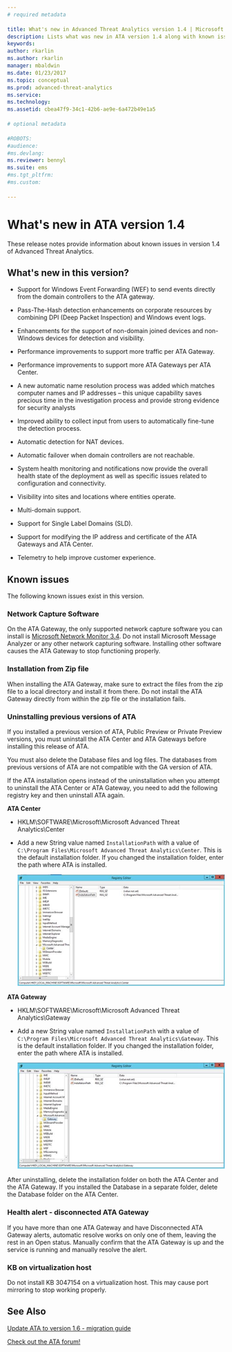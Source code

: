 ```yaml
---
# required metadata

title: What's new in Advanced Threat Analytics version 1.4 | Microsoft Docs
description: Lists what was new in ATA version 1.4 along with known issues
keywords:
author: rkarlin
ms.author: rkarlin
manager: mbaldwin
ms.date: 01/23/2017
ms.topic: conceptual
ms.prod: advanced-threat-analytics
ms.service:
ms.technology:
ms.assetid: cbea47f9-34c1-42b6-ae9e-6a472b49e1a5

# optional metadata

#ROBOTS:
#audience:
#ms.devlang:
ms.reviewer: bennyl
ms.suite: ems
#ms.tgt_pltfrm:
#ms.custom:

---
```


# What&#39;s new in ATA version 1.4
These release notes provide information about known issues in version 1.4 of  Advanced Threat Analytics.

## What's new in this version?

-   Support for Windows Event Forwarding (WEF) to send events directly from the domain controllers to the ATA gateway.

-   Pass-The-Hash detection enhancements on corporate resources by combining DPI (Deep Packet Inspection) and Windows event logs.

-   Enhancements for the support of non-domain joined devices and non-Windows devices for detection and visibility.

-   Performance improvements to support more traffic per ATA Gateway.

-   Performance improvements to support more ATA Gateways per ATA Center.

-   A new automatic name resolution process was added which matches computer names and IP addresses – this unique capability saves precious time in the investigation process and provide strong evidence for security analysts

-   Improved ability to collect input from users to automatically fine-tune the detection process.

-   Automatic detection for NAT devices.

-   Automatic failover when domain controllers are not reachable.

-   System health monitoring and notifications now provide the overall health state of the deployment as well as specific issues related to configuration and connectivity.

-   Visibility into sites and locations where entities operate.

-   Multi-domain support.

-   Support for Single Label Domains (SLD).

-   Support for modifying the IP address and certificate of the ATA Gateways and ATA Center.

-   Telemetry to help improve customer experience.

## Known issues
The following known issues exist in this version.

### Network Capture Software
On the ATA Gateway, the only supported network capture software you can install is [Microsoft Network Monitor 3.4](http://www.microsoft.com/download/details.aspx?id=4865). Do not install Microsoft Message Analyzer or any other network capturing software. Installing other software causes the ATA Gateway to stop functioning properly.

### Installation from Zip file
When installing the ATA Gateway, make sure to extract the files from the zip file to a local directory and install it from there. Do not install the ATA Gateway directly from within the zip file or the installation fails.

### Uninstalling previous versions of ATA
If you installed a previous version of ATA, Public Preview or Private Preview versions, you must uninstall the ATA Center and ATA Gateways before installing this release of ATA.

You must also delete the Database files and log files. The databases from previous versions of ATA are not compatible with the GA version of ATA.

If the ATA installation opens instead of the uninstallation when you attempt to uninstall the ATA Center or ATA Gateway, you need to add the following registry key and then uninstall ATA again.

**ATA Center**

-   HKLM\SOFTWARE\Microsoft\Microsoft Advanced Threat Analytics\Center

-   Add a new String value named `InstallationPath` with a value of `C:\Program Files\Microsoft Advanced Threat Analytics\Center`. This is the default installation folder. If you changed the installation folder, enter the path where ATA is installed.

    ![Registry editor for ATA Center installation path](media/ATA-uninstall-center-bug.jpg)

**ATA Gateway**

-   HKLM\SOFTWARE\Microsoft\Microsoft Advanced Threat Analytics\Gateway

-   Add a new String value named `InstallationPath` with a value of `C:\Program Files\Microsoft Advanced Threat Analytics\Gateway`. This is the default installation folder.  If you changed the installation folder, enter the path where ATA is installed.

    ![Registry editor for ATA Gateway installation path](media/ATA-GW-uninstall-bug.jpg)

After uninstalling, delete the installation folder on both the ATA Center and the ATA Gateway.  If you installed the Database in a separate folder, delete the Database folder on the ATA Center.

### Health alert - disconnected ATA Gateway
If you have more than one ATA Gateway and have Disconnected ATA Gateway alerts, automatic resolve works on only one of them, leaving the rest in an Open status. Manually confirm that the ATA Gateway is up and the service is running and manually resolve the alert.

### KB on virtualization host
Do not install KB 3047154 on a virtualization host. This may cause port mirroring to stop working properly.

## See Also

[Update ATA to version 1.6 - migration guide](ata-update-1.6-migration-guide.md)

[Check out the ATA forum!](https://social.technet.microsoft.com/Forums/security/home?forum=mata)